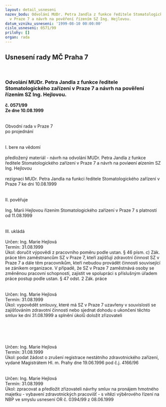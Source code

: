 ```yaml
---
layout: detail_usneseni
nazev_bodu: Odvolání MUDr. Petra Jandla z funkce ředitele Stomatologického zařízení
  v Praze 7 a návrh na pověření řízením SZ Ing. Hejlovou.
datum_vzniku_usneseni: '1999-08-10 00:00:00'
cislo_usneseni: 0571/99
prilohy: []
organ: rada
---
```

<div id="ucUsn_pList" class="usn">
	<span><h2>Usnesení rady MČ Praha 7 </h2>
<br></span><div class="standBody">
<span><h3>Odvolání MUDr. Petra Jandla z funkce ředitele Stomatologického zařízení v Praze 7 a návrh na pověření řízením SZ Ing. Hejlovou.</h3></span><div class="center">
		<strong>č. 0571/99</strong><br>
	</div>
<div class="center">
		<strong>Ze dne 10.08.1999</strong><br><br>
	</div>
<br>Obvodní rada v Praze 7<br>po projednání<br><br><br>I.	bere na vědomí<br><br> předložený materiál - návrh na odvolání MUDr. Petra Jandla z funkce ředitele Stomatologického zařízení v Praze 7 a návrh na povìøení øízením SZ Ing. Hejlovou<br><br>rezignaci MUDr. Petra Jandla na funkci ředitele Stomatologického zařízení v Praze 7 ke dni 10.08.1999<br><br><br>II.	pověřuje <br><br>Ing.  Marii Hejlovou řízením Stomatologického zařízení v Praze 7 s platností od 11.08.1999<br><br><br>III.	ukládá <br><br> Určen:	     	Ing. Marie Hejlová<br>Termín: 31.08.1999<br>Úkol:	doručit výpovědi z pracovního poměru podle ustan. § 46 písm. c) Zák. práce těm zaměstnancům SZ v Praze 7, kteří zajišťují zdravotní činnost SZ v Praze 7 a dále těm pracovníkům, kteří nebudou provádět činnosti související se zánikem organizace. V případě, že SZ v Praze 7 zaměstnává osoby se změněnou pracovní schopností, zajistit ve spolupráci s příslušným úřadem práce postup podle ustan. § 47 odst. 2 Zák. práce<br> <br><br> Určen:	     	Ing. Marie Hejlová<br>Termín: 31.08.1999<br>Úkol:	vypovědět smlouvy, které má SZ v Praze 7 uzavřeny v souvislosti se zajišťováním zdravotní činnosti nebo sjednat dohodu o ukončení těchto smluv ke dni 31.08.1999 a splnění úkolů doložit zřizovateli<br> <br><br><br><br><br> Určen:	     	Ing. Marie Hejlová<br>Termín: 31.08.1999<br>Úkol:	podat žádost o zrušení registrace nestátního zdravotnického zařízení, vydané Magistrátem Hl. m. Prahy dne 19.06.1996 pod č.j. 4166/96<br> <br><br> Určen:	     	Ing. Marie Hejlová<br>Termín: 31.08.1999<br>Úkol:	zpracovat a předložit zřizovateli návrhy smluv na pronájem hmotného majetku - vybavení zdravotnických pracovišť - s vítězi výběrového řízení na NBP ve smyslu usnesení OR č. 0394/99 z 08.06.1999<br>
</div>
</div>